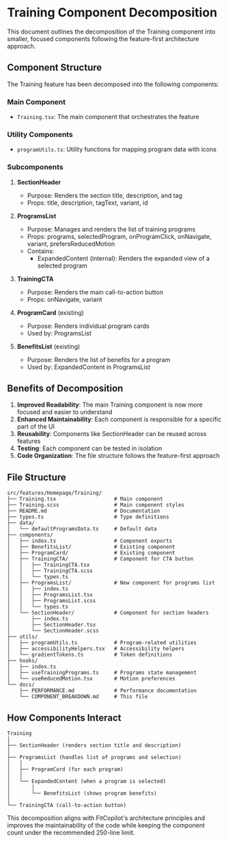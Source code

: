# Training Component Decomposition

This document outlines the decomposition of the Training component into smaller, focused components following the feature-first architecture approach.

## Component Structure

The Training feature has been decomposed into the following components:

### Main Component
- `Training.tsx`: The main component that orchestrates the feature

### Utility Components
- `programUtils.ts`: Utility functions for mapping program data with icons

### Subcomponents
1. **SectionHeader**
   - Purpose: Renders the section title, description, and tag
   - Props: title, description, tagText, variant, id

2. **ProgramsList**
   - Purpose: Manages and renders the list of training programs
   - Props: programs, selectedProgram, onProgramClick, onNavigate, variant, prefersReducedMotion
   - Contains: 
     - ExpandedContent (internal): Renders the expanded view of a selected program

3. **TrainingCTA**
   - Purpose: Renders the main call-to-action button
   - Props: onNavigate, variant

4. **ProgramCard** (existing)
   - Purpose: Renders individual program cards
   - Used by: ProgramsList

5. **BenefitsList** (existing)
   - Purpose: Renders the list of benefits for a program
   - Used by: ExpandedContent in ProgramsList

## Benefits of Decomposition

1. **Improved Readability**: The main Training component is now more focused and easier to understand
2. **Enhanced Maintainability**: Each component is responsible for a specific part of the UI
3. **Reusability**: Components like SectionHeader can be reused across features
4. **Testing**: Each component can be tested in isolation
5. **Code Organization**: The file structure follows the feature-first approach

## File Structure

```
src/features/Homepage/Training/
├── Training.tsx                   # Main component
├── Training.scss                  # Main component styles
├── README.md                      # Documentation
├── types.ts                       # Type definitions
├── data/
│   └── defaultProgramsData.ts     # Default data
├── components/
│   ├── index.ts                   # Component exports
│   ├── BenefitsList/              # Existing component
│   ├── ProgramCard/               # Existing component
│   ├── TrainingCTA/               # Component for CTA button
│   │   ├── TrainingCTA.tsx
│   │   ├── TrainingCTA.scss
│   │   └── types.ts
│   ├── ProgramsList/              # New component for programs list
│   │   ├── index.ts
│   │   ├── ProgramsList.tsx
│   │   ├── ProgramsList.scss
│   │   └── types.ts
│   └── SectionHeader/             # Component for section headers
│       ├── index.ts
│       ├── SectionHeader.tsx
│       └── SectionHeader.scss
├── utils/
│   ├── programUtils.ts            # Program-related utilities
│   ├── accessibilityHelpers.tsx   # Accessibility helpers
│   └── gradientTokens.ts          # Token definitions
├── hooks/
│   ├── index.ts
│   ├── useTrainingPrograms.ts     # Programs state management
│   └── useReducedMotion.tsx       # Motion preferences
└── docs/
    ├── PERFORMANCE.md             # Performance documentation
    └── COMPONENT_BREAKDOWN.md     # This file
```

## How Components Interact

```
Training
│
├── SectionHeader (renders section title and description)
│
├── ProgramsList (handles list of programs and selection)
│   │
│   ├── ProgramCard (for each program)
│   │
│   └── ExpandedContent (when a program is selected)
│       │
│       └── BenefitsList (shows program benefits)
│
└── TrainingCTA (call-to-action button)
```

This decomposition aligns with FitCopilot's architecture principles and improves the maintainability of the code while keeping the component count under the recommended 250-line limit. 